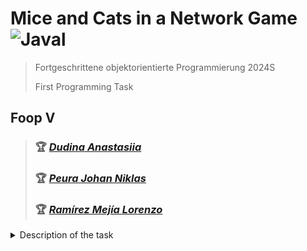 # Mice and Cats in a Network Game  ![Javal](https://img.shields.io/badge/java-%23ED8B00.svg?style=for-the-badge&logo=java&logoColor=white)
> Fortgeschrittene objektorientierte Programmierung 2024S
> 
> First Programming Task

## Foop V
>### &#127942; [_Dudina Anastasiia_](https://tuwel.tuwien.ac.at/user/view.php?id=182690&course=63218/)
>### &#127942; [_Peura Johan Niklas_](https://tuwel.tuwien.ac.at/user/view.php?id=78904&course=63218/)
>### &#127942; [_Ramírez Mejía Lorenzo_](https://tuwel.tuwien.ac.at/user/view.php?id=107014&course=63218/)

<details>

<summary>Description of the task</summary>
Design and implement a network-based game in an object-oriented
programming language of your choice (but not in a language or
framework specialized for game development). The game shall correspond to the following description.

A rectangular playing field contains several subways (not connected with each other) where mice are safe from being caught by
cats staying at the surface. Each subway has several exits to the
surface. Mice in subways can move without being seen by cats, and
cats can move on the surface without being seen by mice in subways. 

A mouse in a subway sees other mice in the same subway, but
not mice in other subways. Cats and mice on the surface see each
other, and cats try to catch mice that show up at the surface. Each
mouse knows all subways and their exits, but cats see only exits and
do not know how they are connected by subways. When a mouse
safely enters a subway, it informs other mice in this subway about
positions of cats at the time of entering. Initially, mice are located
in arbitrary (when possible different) subways and cats somewhere
on the surface. 

All mice want to meet in one subway, but it is not
predetermined in which one. Mice in the same subway can coordinate themselves by voting for a specific subway to meet, seeing the
votes of other mice in the same subway and adapting their votes until there is an agreement. But, mice in one subway cannot see votes
of mice in other subways. To distribute information and to meet,
some mice must move to other subways, but thereby they have to
cover a distance at the surface. Every stay at the surface is risky for
mice, the longer the more dangerous. A game ends when all surviving mice are in the same subway (in this case the surviving mice are
the winners) or after a predefined amount of time (no mouse wins
because the aim of meeting all others was not achieved).

Each player (real person) controls a mouse. Cats that try to
catch mice are controlled by computer algorithms (not necessarily
each cat by the same algorithm). To make the game more interesting, there can also be mice controlled by computer algorithms,
but that is not absolutely necessary. Each player uses his or her own
computer connected to a network. It must be possible that at least 4
players on 4 different computers participate in the same game. The
communication between the computers shall be efficient enough to
avoid noticeable delays for the largest possible playing field (with
reasonable resolution on the available screen size).

Please select appropriate details of the game by yourselves. Give
your fancy full scope.

Besides showing program code and giving information on the
technical realization of the game, please give a short presentation
how your program runs in a distributed environment and answer
the following questions in the Abgabegespräch:
+ Which number and forms of subways, number of exits, number and strategies of cats (as well as mice controlled by computer algorithms), playing time, mechanisms of controlling
mice, etc., provide the most exciting gaming experience? Which
variations did you try out?
+ Which playing strategy of mice is most promising (staying in
a subway as long as possible, moving to another subway early,
etc.)? Which strategies did you try out?

>Hint: Please don’t forget that implementing the game aims at
gaining experience. A functioning program is just one part of the
task. It is also important to look for proper program structures and
comments, a good strategy for the communication between computers, appealing gaming experiences and good answers to questions.

</details>
